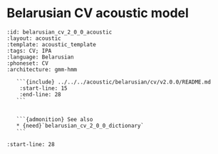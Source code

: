 
# Belarusian CV acoustic model

``````{acoustic} Belarusian CV acoustic model
:id: belarusian_cv_2_0_0_acoustic
:layout: acoustic
:template: acoustic_template
:tags: CV; IPA
:language: Belarusian
:phoneset: CV
:architecture: gmm-hmm

   ```{include} ../../../acoustic/belarusian/cv/v2.0.0/README.md
    :start-line: 15
    :end-line: 28
   ```


   ```{admonition} See also
   * {need}`belarusian_cv_2_0_0_dictionary`
   ```
``````

```{include} ../../../acoustic/belarusian/cv/v2.0.0/README.md
:start-line: 28
```
